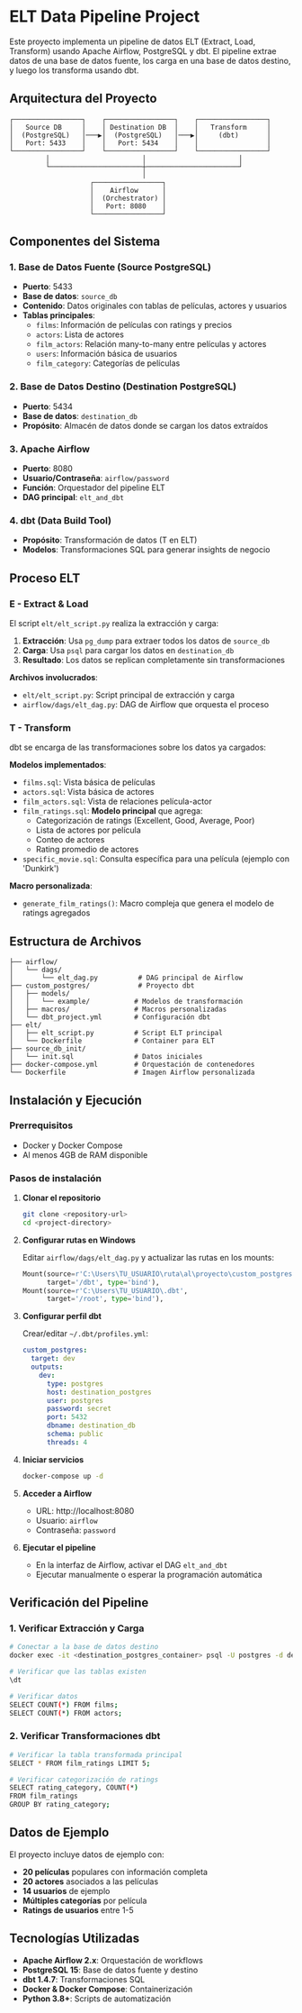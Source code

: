 # ELT Data Pipeline Project

Este proyecto implementa un pipeline de datos ELT (Extract, Load, Transform) usando Apache Airflow, PostgreSQL y dbt. El pipeline extrae datos de una base de datos fuente, los carga en una base de datos destino, y luego los transforma usando dbt.

## Arquitectura del Proyecto

```
┌─────────────────┐    ┌─────────────────┐    ┌─────────────────┐
│   Source DB     │    │ Destination DB  │    │   Transform     │
│  (PostgreSQL)   │───▶│  (PostgreSQL)   │───▶│     (dbt)       │
│   Port: 5433    │    │   Port: 5434    │    │                 │
└─────────────────┘    └─────────────────┘    └─────────────────┘
         │                       │                       │
         └───────────────────────┼───────────────────────┘
                                 │
                    ┌─────────────────┐
                    │    Airflow      │
                    │  (Orchestrator) │
                    │   Port: 8080    │
                    └─────────────────┘
```

## Componentes del Sistema

### 1. Base de Datos Fuente (Source PostgreSQL)

- **Puerto**: 5433
- **Base de datos**: `source_db`
- **Contenido**: Datos originales con tablas de películas, actores y usuarios
- **Tablas principales**:
  - `films`: Información de películas con ratings y precios
  - `actors`: Lista de actores
  - `film_actors`: Relación many-to-many entre películas y actores
  - `users`: Información básica de usuarios
  - `film_category`: Categorías de películas

### 2. Base de Datos Destino (Destination PostgreSQL)

- **Puerto**: 5434
- **Base de datos**: `destination_db`
- **Propósito**: Almacén de datos donde se cargan los datos extraídos

### 3. Apache Airflow

- **Puerto**: 8080
- **Usuario/Contraseña**: `airflow/password`
- **Función**: Orquestador del pipeline ELT
- **DAG principal**: `elt_and_dbt`

### 4. dbt (Data Build Tool)

- **Propósito**: Transformación de datos (T en ELT)
- **Modelos**: Transformaciones SQL para generar insights de negocio

## Proceso ELT

### E - Extract & Load

El script `elt/elt_script.py` realiza la extracción y carga:

1. **Extracción**: Usa `pg_dump` para extraer todos los datos de `source_db`
2. **Carga**: Usa `psql` para cargar los datos en `destination_db`
3. **Resultado**: Los datos se replican completamente sin transformaciones

**Archivos involucrados**:

- `elt/elt_script.py`: Script principal de extracción y carga
- `airflow/dags/elt_dag.py`: DAG de Airflow que orquesta el proceso

### T - Transform

dbt se encarga de las transformaciones sobre los datos ya cargados:

**Modelos implementados**:

- `films.sql`: Vista básica de películas
- `actors.sql`: Vista básica de actores
- `film_actors.sql`: Vista de relaciones película-actor
- `film_ratings.sql`: **Modelo principal** que agrega:
  - Categorización de ratings (Excellent, Good, Average, Poor)
  - Lista de actores por película
  - Conteo de actores
  - Rating promedio de actores
- `specific_movie.sql`: Consulta específica para una película (ejemplo con 'Dunkirk')

**Macro personalizada**:

- `generate_film_ratings()`: Macro compleja que genera el modelo de ratings agregados

## Estructura de Archivos

```
├── airflow/
│   └── dags/
│       └── elt_dag.py          # DAG principal de Airflow
├── custom_postgres/            # Proyecto dbt
│   ├── models/
│   │   └── example/           # Modelos de transformación
│   ├── macros/                # Macros personalizadas
│   └── dbt_project.yml        # Configuración dbt
├── elt/
│   ├── elt_script.py          # Script ELT principal
│   └── Dockerfile             # Container para ELT
├── source_db_init/
│   └── init.sql               # Datos iniciales
├── docker-compose.yml         # Orquestación de contenedores
└── Dockerfile                 # Imagen Airflow personalizada
```

## Instalación y Ejecución

### Prerrequisitos

- Docker y Docker Compose
- Al menos 4GB de RAM disponible

### Pasos de instalación

1. **Clonar el repositorio**

   ```bash
   git clone <repository-url>
   cd <project-directory>
   ```

2. **Configurar rutas en Windows**

   Editar `airflow/dags/elt_dag.py` y actualizar las rutas en los mounts:

   ```python
   Mount(source=r'C:\Users\TU_USUARIO\ruta\al\proyecto\custom_postgres',
         target='/dbt', type='bind'),
   Mount(source=r'C:\Users\TU_USUARIO\.dbt',
         target='/root', type='bind'),
   ```

3. **Configurar perfil dbt**

   Crear/editar `~/.dbt/profiles.yml`:

   ```yaml
   custom_postgres:
     target: dev
     outputs:
       dev:
         type: postgres
         host: destination_postgres
         user: postgres
         password: secret
         port: 5432
         dbname: destination_db
         schema: public
         threads: 4
   ```

4. **Iniciar servicios**

   ```bash
   docker-compose up -d
   ```

5. **Acceder a Airflow**

   - URL: http://localhost:8080
   - Usuario: `airflow`
   - Contraseña: `password`

6. **Ejecutar el pipeline**
   - En la interfaz de Airflow, activar el DAG `elt_and_dbt`
   - Ejecutar manualmente o esperar la programación automática

## Verificación del Pipeline

### 1. Verificar Extracción y Carga

```bash
# Conectar a la base de datos destino
docker exec -it <destination_postgres_container> psql -U postgres -d destination_db

# Verificar que las tablas existen
\dt

# Verificar datos
SELECT COUNT(*) FROM films;
SELECT COUNT(*) FROM actors;
```

### 2. Verificar Transformaciones dbt

```bash
# Verificar la tabla transformada principal
SELECT * FROM film_ratings LIMIT 5;

# Verificar categorización de ratings
SELECT rating_category, COUNT(*)
FROM film_ratings
GROUP BY rating_category;
```

## Datos de Ejemplo

El proyecto incluye datos de ejemplo con:

- **20 películas** populares con información completa
- **20 actores** asociados a las películas
- **14 usuarios** de ejemplo
- **Múltiples categorías** por película
- **Ratings de usuarios** entre 1-5

## Tecnologías Utilizadas

- **Apache Airflow 2.x**: Orquestación de workflows
- **PostgreSQL 15**: Base de datos fuente y destino
- **dbt 1.4.7**: Transformaciones SQL
- **Docker & Docker Compose**: Containerización
- **Python 3.8+**: Scripts de automatización
